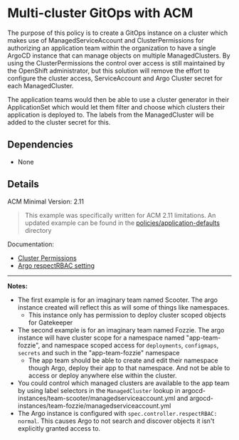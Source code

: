 # Multi-cluster GitOps with ACM
The purpose of this policy is to create a GitOps instance on a cluster which makes use of ManagedServiceAccount and ClusterPermissions for authorizing an application team within the organization to have a single ArgoCD instance that can manage objects on multiple ManagedClusters.  By using the ClusterPermissions the control over access is still maintained by the OpenShift administrator, but this solution will remove the effort to configure the cluster access, ServiceAccount and Argo Cluster secret for each ManagedCluster.

The application teams would then be able to use a cluster generator in their ApplicationSet which would let them filter and choose which clusters their application is deployed to.  The labels from the ManagedCluster will be added to the cluster secret for this.

## Dependencies
  - None

## Details
ACM Minimal Version: 2.11

  > This example was specifically written for ACM 2.11 limitations.  An updated example can be found in the [policies/application-defaults](../../policies/application-defaults/) directory

Documentation:
  - [Cluster Permissions](https://docs.redhat.com/en/documentation/red_hat_advanced_cluster_management_for_kubernetes/2.11/html-single/gitops/index#creating_a_cluster_permission)
  - [Argo respectRBAC setting](https://argo-cd.readthedocs.io/en/stable/operator-manual/declarative-setup/#auto-respect-rbac-for-controller)

---
**Notes:**
  - The first example is for an imaginary team named Scooter.  The argo instance created will reflect this as will some of things like namespaces.
    - This instance only has permission to deploy cluster scoped objects for Gatekeeper
  - The second example is for an imaginary team named Fozzie.  The argo instance will have cluster scope for a namespace named "app-team-fozzie", and namespace scoped access for `deployments`, `configmaps`, `secrets` and such in the "app-team-fozzie" namespace
    - The app team should be able to create and edit their namespace though Argo, deploy their app to that namespace.  And not be able to access or deploy anywhere else within the cluster.
  - You could control which managed clusters are available to the app team by using label selectors in the `ManagedCluster` lookup in argocd-instances/team-scooter/managedserviceaccount.yml and argocd-instances/team-fozzie/managedserviceaccount.yml
  - The Argo instance is configured with `spec.controller.respectRBAC: normal`.  This causes Argo to not search and discover objects it isn't explicitly granted access to.
